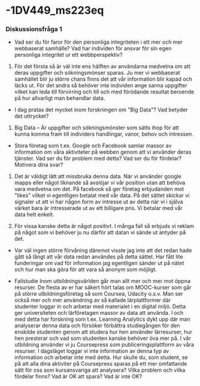 -1DV449_ms223eq
===============


### Diskussionsfråga 1

- Vad ser du för faror för den personliga integriteten i ett mer och mer webbaserat samhälle?
Vad har individen för ansvar för sin egen personliga integritet ur ett webbperspektiv?

1. För det första så är väl inte ens hälften av användarna medvetna om att deras uppgifter och sökningsmönser sparas.
Ju mer vi webbaserat samhället blir ju större chans finns det att vår information blir kapad och läcks ut.
För det andra så behöver inte individen ange sanna uppgifter vilket kan leda till förvirring och till och med 
förödande resultat beroende på hur allvarligt man behandlar data.

- I dag pratas det mycket inom forskningen om "Big Data"? Vad betyder det uttrycket?

1. Big Data – Är uppgifter och sökningsmönster som sätts ihop för att kunna komma fram till
individers handlingar, vanor, behov och intressen.

- Stora företag som t.ex. Google och Facebook samlar massor av information om våra
aktiviteter på webben genom att vi använder deras tjänster. Vad ser du för problem med detta?
Vad ser du för fördelar? Motivera dina svar?

1. Det är väldigt lätt att missbruka denna data. När vi använder google mapps eller något liknande så
avslöjar vi vår position utan att behöva vara medvetna om det.
På facebook så ger företag erbjudanden mot "likes"  vilket vi
egentligen betalat med vår data. På det sättet skickar vi signaler ut att vi har någon form av intresse ut av detta
när vi i själva värket bara är intresserade ut av ett billigare pris. Vi betalar med vår data helt enkelt.

2. För vissa kanske detta är något positivt. I många fall så erbjuds vi reklam på något som
vi behöver ju nu därför att datan vi sände ut antyder på det.

- Var väl ingen större förvåning däremot visste jag inte att det redan hade gått så långt att vår
data redan användes på detta sättet. Har fått lite funderingar om vad för information jag egentligen sänder
ut på nätet och hur man ska göra för att vara så anonym som möjligt.

- Fallstudie
Inom utbildningsvärlden går man allt mer och mer mot öppna resurser. De flesta av er har säkert hört talas om MOOC-kurser som går på större utbildningsföretag så som Coursea, Udacity o.s.v. Man ser också mer och mer användning av så kallade lärplattformer där studenter loggar in och arbetar med materialet i en digital miljö. Detta ger universiteten och lärföretagen massor av data att använda. I och med detta har forskning som t.ex. Learning Analytics dykt upp där man analyserar denna data och försöker förbättra studiegången för den enskilde studenten genom att studera hur hen använder lärresurser, hur hen presterar och vad som studenten kanske behöver öva mer på.
I vår utbildning använder vi ju Coursepress som publiceringsplattform av våra resurser. I dagsläget loggar vi inte information av denna typ av information och arbetar inte med detta.
Hur skulle du, som student, se på att alla dina aktiviter på Coursepress sparas på ett mer omfattande sätt för oss som kursansvariga att analysera? Vilka problem och vilka fördelar finns? Vad är OK att spara? Vad är inte OK?
